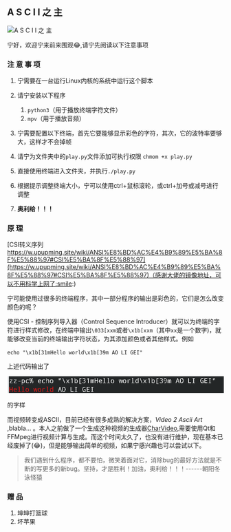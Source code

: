 ## A S C I I 之 主

![A S C I I 之 主](https://github.com/ZzqiZQute/lord_of_ascii/blob/master/lord_of_terminal.gif)

宁好，欢迎宁来前来围观:joy:,请宁先阅读以下注意事项

### 注 意 事 项

1. 宁需要在一台运行Linux内核的系统中运行这个脚本
2. 请宁安装以下程序

    1. `python3`（用于播放终端字符文件）
    2. `mpv`（用于播放音频）
3. 宁需要配置以下终端，首先它要能够显示彩色的字符，其次，它的波特率要够大，这样才不会掉帧
4. 请宁为文件夹中的`play.py`文件添加可执行权限 `chmom +x play.py`
5. 直接使用终端进入文件夹，并执行`./play.py`
6. 根据提示调整终端大小，宁可以使用ctrl+鼠标滚轮，或ctrl+加号或减号进行调整
7. __奥利给！！！__

### 原 理

[CSI转义序列 https://w.upupming.site/wiki/ANSI%E8%BD%AC%E4%B9%89%E5%BA%8F%E5%88%97#CSI%E5%BA%8F%E5%88%97](https://w.upupming.site/wiki/ANSI%E8%BD%AC%E4%B9%89%E5%BA%8F%E5%88%97#CSI%E5%BA%8F%E5%88%97)（感谢大佬的镜像地址，可以不用科学上网了:smile:)

宁可能使用过很多的终端程序，其中一部分程序的输出是彩色的，它们是怎么改变颜色的呢？

使用CSI - 控制序列导入器（Control Sequence Introducer）就可以为终端的字符进行样式修改，在终端中输出`\033[xxm`或者`\x1b[xxm`（其中`xx`是一个数字)，就能够改变当前的终端输出字符状态，为其添加颜色或者其他样式。例如
```shell
echo "\x1b[31mHello world\x1b[39m AO LI GEI"
```
上述代码输出了

![aoligei](https://github.com/ZzqiZQute/lord_of_ascii/blob/master/helloworldaoligei.png)
 

的字样

而视频转变成ASCII，目前已经有很多成熟的解决方案，_Video 2 Ascii Art_ ,blabla... 。本人之前做了一个生成这种视频的生成器[CharVideo](https://github.com/ZzqiZQute/CharVideoCharVideo),需要使用Qt和FFMpeg进行视频计算与生成。而这个时间太久了，也没有进行维护，现在基本已经废掉了(:joy:)，但是能够输出简单的视频，如果宁感兴趣也可以尝试以下。

<blockquote>
    我们遇到什么程序，都不要怕，微笑着面对它，消除bug的最好方法就是不断的写更多的新bug。坚持，才是胜利！加油，奥利给！！！------朝阳冬泳怪猿
</blockquote>

### 赠 品
1. 坤坤打篮球
2. 坏苹果
